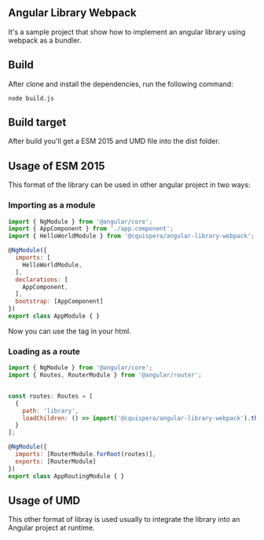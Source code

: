 ## Angular Library Webpack
It's a sample project that show how to implement an angular library using webpack as a bundler.

## Build
After clone and install the dependencies, run the following command:

```shell
node build.js
```

## Build target
After build you'll get a ESM 2015 and UMD file into the dist folder.

## Usage of ESM 2015
This format of the library can be used in other angular project in two ways:

### Importing as a module

```js
import { NgModule } from '@angular/core';
import { AppComponent } from './app.component';
import { HelloWorldModule } from '@cquispera/angular-library-webpack';

@NgModule({
  imports: [
    HelloWorldModule,
  ],
  declarations: [
    AppComponent,
  ],
  bootstrap: [AppComponent]
})
export class AppModule { }
```

Now you can use the tag <cqr-hello-world></cqr-hello-world> in your html.

### Loading as a route
```js
import { NgModule } from '@angular/core';
import { Routes, RouterModule } from '@angular/router';


const routes: Routes = [
  {
    path: 'library',
    loadChildren: () => import('@cquispera/angular-library-webpack').then(m => m.HelloWorldModule),
  }
];

@NgModule({
  imports: [RouterModule.forRoot(routes)],
  exports: [RouterModule]
})
export class AppRoutingModule { }
```

## Usage of UMD
This other format of libray is used usually to integrate the library into an Angular project at runtime.

